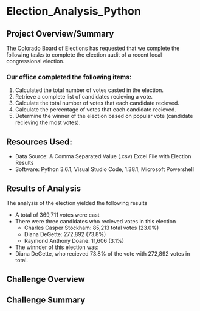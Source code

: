 # Election_Analysis_Python
## Project Overview/Summary 
The Colorado Board of Elections has requested that we complete the following tasks to complete the election audit of a recent local congressional election. 

### Our office completed the following items:
1. Calculated the total number of votes casted in the election.
2. Retrieve a complete list of candidates recieving a vote.
3. Calculate the total number of votes that each candidate recieved. 
4. Calculate the percentage of votes that each candidate recieved. 
5. Determine the winner of the election based on popular vote (candidate recieving the most votes).

## Resources Used:
- Data Source: A Comma Separated Value (.csv) Excel File with Election Results 
- Software: Python 3.6.1, Visual Studio Code, 1.38.1, Microsoft Powershell 

## Results of Analysis
The analysis of the election yielded the following results
- A total of 369,711 votes were cast
- There were three candidates who recieved votes in this election
  - Charles Casper Stockham: 85,213 total votes (23.0%)
  - Diana DeGette: 272,892 (73.8%)
  - Raymond Anthony Doane: 11,606 (3.1%)
 - The winnder of this election was: 
 - Diana DeGette, who recieved 73.8% of the vote with 272,892 votes in total. 
 
 ## Challenge Overview
 
 ## Challenge Summary 
  
